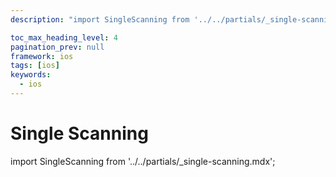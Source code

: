 ```yaml
---
description: "import SingleScanning from '../../partials/_single-scanning.mdx';                                                                                                "

toc_max_heading_level: 4
pagination_prev: null
framework: ios
tags: [ios]
keywords:
  - ios
---
```


# Single Scanning

import SingleScanning from '../../partials/_single-scanning.mdx';

<SingleScanning/>